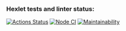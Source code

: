 ### Hexlet tests and linter status:
[![Actions Status](https://github.com/LexaZ999/frontend-project-lvl1/workflows/hexlet-check/badge.svg)](https://github.com/LexaZ999/frontend-project-lvl1/actions)
[![Node CI](https://github.com/LexaZ999/frontend-project-lvl1/actions/workflows/nodejs.yml/badge.svg)](https://github.com/LexaZ999/frontend-project-lvl1/actions/workflows/nodejs.yml)
[![Maintainability](https://api.codeclimate.com/v1/badges/a99a88d28ad37a79dbf6/maintainability)](https://codeclimate.com/github/LexaZ999/frontend-project-lvl1/maintainability)